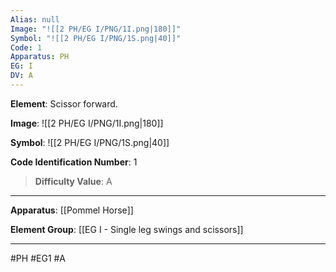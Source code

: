 ```yaml
---
Alias: null
Image: "![[2 PH/EG I/PNG/1I.png|180]]"
Symbol: "![[2 PH/EG I/PNG/1S.png|40]]"
Code: 1
Apparatus: PH
EG: I
DV: A
---
```

**Element**: Scissor forward.

**Image**:
![[2 PH/EG I/PNG/1I.png|180]]

**Symbol**:
![[2 PH/EG I/PNG/1S.png|40]]

**Code Identification Number**: 1

>**Difficulty Value**: A

___
**Apparatus**: [[Pommel Horse]]

**Element Group**: [[EG I -  Single leg swings and scissors]]
___
#PH #EG1 #A
